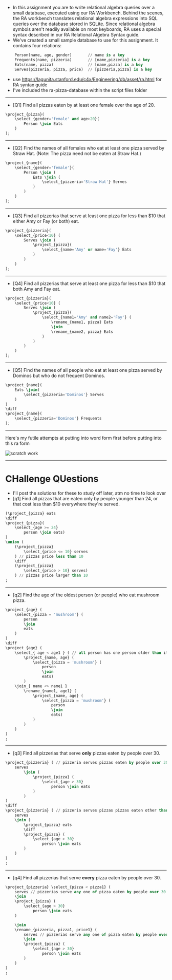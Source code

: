 - In this assignment you are to write relational algebra queries over a small database, executed using our RA Workbench. Behind the scenes, the RA workbench translates relational algebra expressions into SQL queries over the database stored in SQLite. Since relational algebra symbols aren't readily available on most keyboards, RA uses a special syntax described in our RA Relational Algebra Syntax guide. 
- We've created a small sample database to use for this assignment. It contains four relations:

```SQL
    Person(name, age, gender)       // name is a key
    Frequents(name, pizzeria)       // [name,pizzeria] is a key
    Eats(name, pizza)               // [name,pizza] is a key
    Serves(pizzeria, pizza, price)  // [pizzeria,pizza] is a key
```
- use https://lagunita.stanford.edu/c4x/Engineering/db/asset/ra.html for RA syntax guide
- I've included the ra-pizza-database within the script files folder

___

- [Q1] Find all pizzas eaten by at least one female over the age of 20. 

```SQL
\project_{pizza}(
    \select_{gender='female' and age>20}(
        Person \join Eats
    )
);
```

___

- [Q2] Find the names of all females who eat at least one pizza served by Straw Hat. (Note: The pizza need not be eaten at Straw Hat.) 

```SQL
\project_{name}(
    \select_{gender='female'}(
        Person \join (
            Eats \join (
                \select_{pizzeria='Straw Hat'} Serves
            )
        )
    )
);
```

___

- [Q3] Find all pizzerias that serve at least one pizza for less than $10 that either Amy or Fay (or both) eat. 

```SQL
\project_{pizzeria}(
    \select_{price<10} (
        Serves \join (
            \project_{pizza}(
                \select_{name='Amy' or name='Fay'} Eats
            )
        )
    )
);
```



___

- [Q4] Find all pizzerias that serve at least one pizza for less than $10 that both Amy and Fay eat. 

```SQL
\project_{pizzeria}(
    \select_{price<10} (
        Serves \join (
            \project_{pizza}(
                \select_{name1='Amy' and name2='Fay'} (
                    \rename_{name1, pizza} Eats
                    \join
                    \rename_{name2, pizza} Eats
                )
            )
        )
    )
);
```


___

- [Q5] Find the names of all people who eat at least one pizza served by Dominos but who do not frequent Dominos. 

```SQL
\project_{name}(
    Eats \join(
        \select_{pizzeria='Dominos'} Serves
    )
)
\diff 
\project_{name}(
    \select_{pizzeria='Dominos'} Frequents
);

```

___

Here's my futile attempts at putting into word form first before putting into this ra form

![scratch work](images/d10_relationalAlgebraScratchPaper.jpg "wow long name scratch work")

___

# CHallenge QUestions
- I'll post the solutions for these to study off later, atm no time to look over
- [q1] Find all pizzas that are eaten only by people younger than 24, or that cost less than $10 everywhere they're served. 

```SQL
(\project_{pizza} eats
\diff
\project_{pizza}(
    \select_{age >= 24}
        person \join eats)
)
\union (
    (\project_{pizza} 
        \select_{price <= 10} serves
    ) // pizzas price less than 10
    \diff
    (\project_{pizza} 
        \select_{price > 10} serves)
    ) // pizzas price larger than 10
;
```

___

- [q2] Find the age of the oldest person (or people) who eat mushroom pizza. 

```SQL
\project_{age} (
    \select_{pizza = 'mushroom'} (
        person 
        \join 
        eats
    )
)
\diff
\project_{age} (
    \select_{ age < age1 } ( // all person has one person older than it
        \project_{name, age} (
            \select_{pizza = 'mushroom'} (
                person 
                \join 
                eats)
        )
    \join_{ name <> name1 }
        \rename_{name1, age1} (
            \project_{name, age} (
                \select_{pizza = 'mushroom'} (
                    person 
                    \join 
                    eats)
            )
        )
    )
)
;

```

___

- [q3] Find all pizzerias that serve **only** pizzas eaten by people over 30. 

```SQL
\project_{pizzeria} ( // pizzeria serves pizzas eaten by people over 30
    serves
        \join (
            \project_{pizza} (
                \select_{age > 30} 
                    person \join eats
            )
        )
)
\diff
\project_{pizzeria} ( // pizzeria serves pizzas pizzas eaten other than people over 30
    serves
    \join (
        \project_{pizza} eats
        \diff
        \project_{pizza} (
            \select_{age > 30} 
                person \join eats
        )
    )
)
;
```

___

- [q4] Find all pizzerias that serve **every** pizza eaten by people over 30. 

```SQL
\project_{pizzeria} \select_{pizza < pizza1} (
    serves // pizzerias serve any one of pizza eaten by people over 30
    \join
    \project_{pizza} (
        \select_{age > 30} 
            person \join eats
    )

    \join
    \rename_{pizzeria, pizza1, price1} (
        serves // pizzerias serve any one of pizza eaten by people over 30
        \join
        \project_{pizza} (
            \select_{age > 30} 
                person \join eats
        )
    )
)
;
```